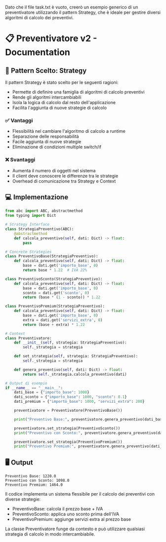 Dato che il file task.txt è vuoto, creerò un esempio generico di un preventivatore utilizzando il pattern Strategy, che è ideale per gestire diversi algoritmi di calcolo dei preventivi.

# 📋 Preventivatore v2 - Documentation

## 🎯 Pattern Scelto: Strategy

Il pattern Strategy è stato scelto per le seguenti ragioni:

- Permette di definire una famiglia di algoritmi di calcolo preventivi
- Rende gli algoritmi intercambiabili
- Isola la logica di calcolo dal resto dell'applicazione
- Facilita l'aggiunta di nuove strategie di calcolo

### ✅ Vantaggi

- Flessibilità nel cambiare l'algoritmo di calcolo a runtime
- Separazione delle responsabilità
- Facile aggiunta di nuove strategie
- Eliminazione di condizioni multiple switch/if

### ❌ Svantaggi

- Aumenta il numero di oggetti nel sistema
- Il client deve conoscere le differenze tra le strategie
- Overhead di comunicazione tra Strategy e Context

## 💻 Implementazione

```python
from abc import ABC, abstractmethod
from typing import Dict

# Strategy Interface
class StrategiaPreventivo(ABC):
    @abstractmethod
    def calcola_preventivo(self, dati: Dict) -> float:
        pass

# Concrete Strategies
class PreventivoBase(StrategiaPreventivo):
    def calcola_preventivo(self, dati: Dict) -> float:
        base = dati.get('importo_base', 0)
        return base * 1.22  # IVA 22%

class PreventivoSconto(StrategiaPreventivo):
    def calcola_preventivo(self, dati: Dict) -> float:
        base = dati.get('importo_base', 0)
        sconto = dati.get('sconto', 0)
        return (base * (1 - sconto)) * 1.22

class PreventivoPremium(StrategiaPreventivo):
    def calcola_preventivo(self, dati: Dict) -> float:
        base = dati.get('importo_base', 0)
        extra = dati.get('servizi_extra', 0)
        return (base + extra) * 1.22

# Context
class Preventivatore:
    def __init__(self, strategia: StrategiaPreventivo):
        self._strategia = strategia

    def set_strategia(self, strategia: StrategiaPreventivo):
        self._strategia = strategia

    def genera_preventivo(self, dati: Dict) -> float:
        return self._strategia.calcola_preventivo(dati)

# Output di esempio
if __name__ == "__main__":
    dati_base = {"importo_base": 1000}
    dati_sconto = {"importo_base": 1000, "sconto": 0.1}
    dati_premium = {"importo_base": 1000, "servizi_extra": 200}

    preventivatore = Preventivatore(PreventivoBase())

    print("Preventivo Base:", preventivatore.genera_preventivo(dati_base))

    preventivatore.set_strategia(PreventivoSconto())
    print("Preventivo con Sconto:", preventivatore.genera_preventivo(dati_sconto))

    preventivatore.set_strategia(PreventivoPremium())
    print("Preventivo Premium:", preventivatore.genera_preventivo(dati_premium))
```

## 🖥️ Output

```
Preventivo Base: 1220.0
Preventivo con Sconto: 1098.0
Preventivo Premium: 1464.0
```

Il codice implementa un sistema flessibile per il calcolo dei preventivi con diverse strategie:

- PreventivoBase: calcola il prezzo base + IVA
- PreventivoSconto: applica uno sconto prima dell'IVA
- PreventivoPremium: aggiunge servizi extra al prezzo base

La classe Preventivatore funge da contesto e può utilizzare qualsiasi strategia di calcolo in modo intercambiabile.
